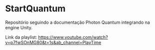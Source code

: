 # StartQuantum
Repositório seguindo a documentação Photon Quantum integrando na engine Unity.

Link da playlist: https://www.youtube.com/watch?v=p7fwSOnMG80&t=1s&ab_channel=PlayTime
